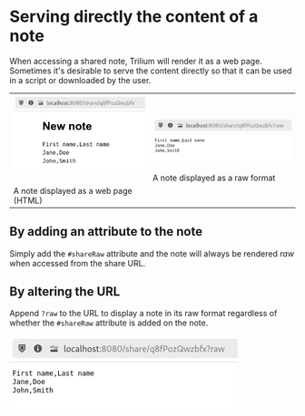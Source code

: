 # Serving directly the content of a note
When accessing a shared note, Trilium will render it as a web page. Sometimes it's desirable to serve the content directly so that it can be used in a script or downloaded by the user.

|     |     |
| --- | --- | 
| ![](1_Serving%20directly%20the%20conte.png)<br><br>A note displayed as a web page (HTML) | ![](Serving%20directly%20the%20conte.png)<br><br>A note displayed as a raw format |

## By adding an attribute to the note

Simply add the `#shareRaw` attribute and the note will always be rendered _raw_ when accessed from the share URL.

## By altering the URL

Append `?raw` to the URL to display a note in its raw format regardless of whether the `#shareRaw` attribute is added on the note.

![](Serving%20directly%20the%20conte.png)